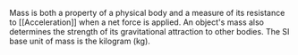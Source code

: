 Mass is both a property of a physical body and a measure of its resistance to [[Acceleration]] when a net force is applied. An object's mass also determines the strength of its gravitational attraction to other bodies. The SI base unit of mass is the kilogram (kg).